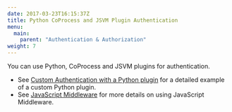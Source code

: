 ```yaml
---
date: 2017-03-23T16:15:37Z
title: Python CoProcess and JSVM Plugin Authentication
menu:
  main:
    parent: "Authentication & Authorization"
weight: 7 
---
```


You can use Python, CoProcess and JSVM plugins for authentication. 

* See [Custom Authentication with a Python plugin](/docs/plugins/rich-plugins/python/custom-auth-python-tutorial/) for a detailed example of a custom Python plugin.
* See [JavaScript Middleware](/docs/plugins/javascript-middleware/) for more details on using JavaScript Middleware. 

